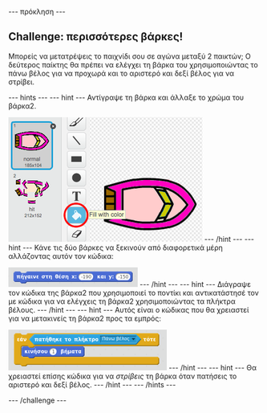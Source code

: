 \--- πρόκληση \---

## Challenge: περισσότερες βάρκες!

Μπορείς να μετατρέψεις το παιχνίδι σου σε αγώνα μεταξύ 2 παικτών; Ο δεύτερος παίκτης θα πρέπει να ελέγχει τη βάρκα του χρησιμοποιώντας το πάνω βέλος για να προχωρά και το αριστερό και δεξί βέλος για να στρίβει.

\--- hints \--- \--- hint \--- Αντίγραψε τη βάρκα και άλλαξε το χρώμα του βάρκα2.

![screenshot](images/boat-p2.png) \--- /hint \--- \--- hint \--- Κάνε τις δύο βάρκες να ξεκινούν από διαφορετικά μέρη αλλάζοντας αυτόν τον κώδικα:

![screenshot](images/boat-p2start-blocks.png) \--- /hint \--- \--- hint \--- Διάγραψε τον κώδικα της βάρκα2 που χρησιμοποιεί το ποντίκι και αντικατάστησέ τον με κώδικα για να ελέγχεις τη βάρκα2 χρησιμοποιώντας τα πλήκτρα βέλους. \--- /hint \--- \--- hint \--- Αυτός είναι ο κώδικας που θα χρειαστεί για να μετακινείς τη βάρκα2 προς τα εμπρός:

![screenshot](images/boat-p2forward-blocks.png) \--- /hint \--- \--- hint \--- Θα χρειαστεί επίσης κώδικα για να *στρίβεις* τη βάρκα όταν πατήσεις το αριστερό και δεξί βέλος. \--- /hint \--- \--- /hints \---

\--- /challenge \---